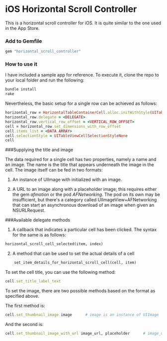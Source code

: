 iOS Horizontal Scroll Controller
============================

This is a horizontal scroll controller for iOS. It is quite similar to the one used in the App Store.

### Add to Gemfile

```ruby
gem "horizontal_scroll_controller"     
```

### How to use it

I have included a sample app for reference. To execute it, clone the repo to your local folder and run the following:

```ruby
bundle install
rake
```

Nevertheless, the basic setup for a single row can be achieved as follows:

```ruby
horizontal_row = HorizontalTableContainerCell.alloc.initWithStyle(UITableViewCellStyleSubtitle, reuseIdentifier: <REUSE_IDENTIFIER>)
horizontal_row.delegate = <DELEGATE>
horizontal_row.vertical_row_offset = <VERTICAL_ROW_OFFSET>
cell = horizontal_row.set_dimensions_with_row_offset      
cell.items_list = <DATA ARRAY>
cell.selectionStyle = UITableViewCellSelectionStyleNone
cell
```

###Supplying the title and image

The data required for a single cell has two properties, namely a name and an image. The name is the title that appears underneath the image in the cell. The image itself can be fed in two formats:

1. An instance of UIImage with initialized with an image.

2. A URL to an image along with a placeholder image; this requires either the gem *afmotion* or the pod *AFNetworking*. The pod on its own may be insufficient, but there's a category called UIImageView+AFNetworking that can start an asynchronous download of an image when given an NSURLRequest.

###Available delegate methods
1. A callback that indicates a particular cell has been clicked. The syntax for the same is as follows:
```ruby
horizontal_scroll_cell_selected(item, index)
```

2. A method that can be used to set the actual details of a cell
```ruby
    set_item_details_for_horizontal_scroll_cell(cell, item)
```
To set the cell title, you can use the following method:
```ruby
cell.set_title_label_text 
```
To set the image, there are two possible methods based on the format as specified above.

The first method is:
```ruby
cell.set_thumbnail_image image      # image is an instance of UIImage
```

And the second is:
```ruby
cell.set_thumbnail_image_with_url image_url, placeholder      # image_url is a URL in form of a string and the placeholder is a local image that can take the place of the image until it loads
